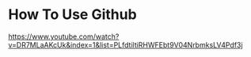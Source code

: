# How To Use Github
https://www.youtube.com/watch?v=DR7MLaAKcUk&index=1&list=PLfdtiltiRHWFEbt9V04NrbmksLV4Pdf3j
